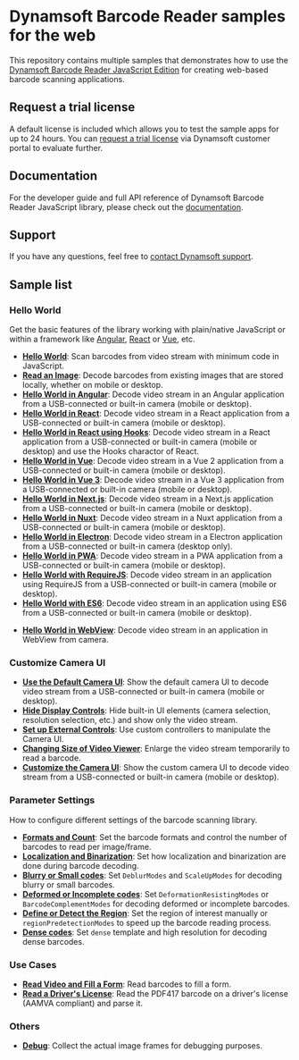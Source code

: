 # Dynamsoft Barcode Reader samples for the web

This repository contains multiple samples that demonstrates how to use the [Dynamsoft Barcode Reader JavaScript Edition](https://www.dynamsoft.com/barcode-reader/sdk-javascript/?utm_source=sampleReadme) for creating web-based barcode scanning applications.

## Request a trial license

A default license is included which allows you to test the sample apps for up to 24 hours. You can [request a trial license](https://www.dynamsoft.com/customer/license/trialLicense?product=dbr&package=js&utm_source=sampleReadme) via Dynamsoft customer portal to evaluate further.

## Documentation

For the developer guide and full API reference of Dynamsoft Barcode Reader JavaScript library, please check out the [documentation](https://www.dynamsoft.com/barcode-reader/programming/javascript/?ver=latest&utm_source=sampleReadme).

## Support

If you have any questions, feel free to [contact Dynamsoft support](https://www.dynamsoft.com/company/contact?utm_source=sampleReadme).

## Sample list

### Hello World

Get the basic features of the library working with plain/native JavaScript or within a framework like [Angular](https://angular.io/), [React](https://reactjs.org/) or [Vue](https://vuejs.org/), etc.

* [**Hello World**](https://demo.dynamsoft.com/samples/dbr/js/1.hello-world/1.hello-world.html?utm_source=sampleReadme): Scan barcodes from video stream with minimum code in JavaScript.
* [**Read an Image**](https://demo.dynamsoft.com/samples/dbr/js/1.hello-world/2.read-an-image.html?utm_source=sampleReadme): Decode barcodes from existing images that are stored locally, whether on mobile or desktop.
* [**Hello World in Angular**](https://demo.dynamsoft.com/samples/dbr/js/1.hello-world/3.read-video-angular/dist/hello-world/?utm_source=sampleReadme): Decode video stream in an Angular application from a USB-connected or built-in camera (mobile or desktop).
* [**Hello World in React**](https://demo.dynamsoft.com/samples/dbr/js/1.hello-world/4.read-video-react/build/?utm_source=sampleReadme): Decode video stream in a React application from a USB-connected or built-in camera (mobile or desktop).
* [**Hello World in React using Hooks**](https://demo.dynamsoft.com/samples/dbr/js/1.hello-world/13.read-video-react-hooks/build/?utm_source=sampleReadme): Decode video stream in a React application from a USB-connected or built-in camera (mobile or desktop) and use the Hooks charactor of React.
* [**Hello World in Vue**](https://demo.dynamsoft.com/samples/dbr/js/1.hello-world/5.read-video-vue/dist/?utm_source=sampleReadme): Decode video stream in a Vue 2 application from a USB-connected or built-in camera (mobile or desktop).
* [**Hello World in Vue 3**](https://demo.dynamsoft.com/samples/dbr/js/1.hello-world/6.read-video-vue3/dist/?utm_source=sampleReadme): Decode video stream in a Vue 3 application from a USB-connected or built-in camera (mobile or desktop).
* [**Hello World in Next.js**](https://www.dynamsoft.com/barcode-reader/programming/javascript/samples-demos/helloworld-nextjs.html?utm_source=sampleReadme): Decode video stream in a Next.js application from a USB-connected or built-in camera (mobile or desktop).
* [**Hello World in Nuxt**](https://www.dynamsoft.com/barcode-reader/programming/javascript/samples-demos/helloworld-nuxtjs.html?utm_source=sampleReadme): Decode video stream in a Nuxt application from a USB-connected or built-in camera (mobile or desktop).
* [**Hello World in Electron**](https://www.dynamsoft.com/barcode-reader/programming/javascript/samples-demos/helloworld-electron.html?utm_source=sampleReadme): Decode video stream in a Electron application from a USB-connected or built-in camera (desktop only).
* [**Hello World in PWA**](https://demo.dynamsoft.com/samples/dbr/js/1.hello-world/10.read-video-pwa/helloworld-pwa.html?utm_source=sampleReadme): Decode video stream in a PWA application from a USB-connected or built-in camera (mobile or desktop).
* [**Hello World with RequireJS**](https://demo.dynamsoft.com/samples/dbr/js/1.hello-world/11.read-video-requirejs.html?utm_source=sampleReadme): Decode video stream in an application using RequireJS from a USB-connected or built-in camera (mobile or desktop).
* [**Hello World with ES6**](https://demo.dynamsoft.com/samples/dbr/js/1.hello-world/12.read-video-es6.html?utm_source=sampleReadme): Decode video stream in an application using ES6 from a USB-connected or built-in camera (mobile or desktop).
<!-- TODO: update the link -->
* [**Hello World in WebView**](https://demo.dynamsoft.com/samples/dbr/js/1.hello-world/12.read-video-es6.html?utm_source=sampleReadme): Decode video stream in an application in WebView from camera. 
### Customize Camera UI

* [**Use the Default Camera UI**](https://demo.dynamsoft.com/samples/dbr/js/2.ui-tweaking/1.read-video-show-result.html?utm_source=sampleReadme): Show the default camera UI to decode video stream from a USB-connected or built-in camera (mobile or desktop).
* [**Hide Display Controls**](https://demo.dynamsoft.com/samples/dbr/js/2.ui-tweaking/2.read-video-no-extra-control.html?utm_source=sampleReadme): Hide built-in UI elements (camera selection, resolution selection, etc.) and show only the video stream.
* [**Set up External Controls**](https://demo.dynamsoft.com/samples/dbr/js/2.ui-tweaking/3.read-video-with-external-control.html?utm_source=sampleReadme): Use custom controllers to manipulate the Camera UI.
* [**Changing Size of Video Viewer**](https://demo.dynamsoft.com/samples/dbr/js/2.ui-tweaking/4.difference-video-size.html?utm_source=sampleReadme): Enlarge the video stream temporarily to read a barcode.
* [**Customize the Camera UI**](https://demo.dynamsoft.com/samples/dbr/js/2.ui-tweaking/5.read-video-with-custom-default-ui.html?utm_source=sampleReadme): Show the custom camera UI to decode video stream from a USB-connected or built-in camera (mobile or desktop).

### Parameter Settings

How to configure different settings of the barcode scanning library.

* [**Formats and Count**](https://demo.dynamsoft.com/samples/dbr/js/3.settings/1.barcodeFormats-expectedBarcodes.html?utm_source=sampleReadme): Set the barcode formats and control the number of barcodes to read per image/frame.
* [**Localization and Binarization**](https://demo.dynamsoft.com/samples/dbr/js/3.settings/2.localizationModes-binarizationModes.html?utm_source=sampleReadme): Set how localization and binarization are done during barcode decoding.
* [**Blurry or Small codes**](https://demo.dynamsoft.com/samples/dbr/js/3.settings/3.blurred-small-barcodes.html?utm_source=sampleReadme): Set `DeblurModes` and `ScaleUpModes` for decoding blurry or small barcodes.
* [**Deformed or Incomplete codes**](https://demo.dynamsoft.com/samples/dbr/js/3.settings/4.deformed-incomplete-barcodes.html?utm_source=sampleReadme): Set `DeformationResistingModes` or `BarcodeComplementModes` for decoding deformed or incomplete barcodes.
* [**Define or Detect the Region**](https://demo.dynamsoft.com/samples/dbr/js/3.settings/5.regionOfInterest-regionPredetection.html?utm_source=sampleReadme): Set the region of interest manually or `regionPredetectionModes` to speed up the barcode reading process.
* [**Dense codes**](https://demo.dynamsoft.com/samples/dbr/js/3.settings/6.dense-barcodes.html?utm_source=sampleReadme): Set `dense` template and high resolution for decoding dense barcodes.

### Use Cases

* [**Read Video and Fill a Form**](https://demo.dynamsoft.com/samples/dbr/js/4.use-case/1.fill-a-form-with-barcode-reading.html?utm_source=sampleReadme): Read barcodes to fill a form.
* [**Read a Driver's License**](https://demo.dynamsoft.com/samples/dbr/js/4.use-case/2.read-a-drivers-license.html?utm_source=sampleReadme): Read the PDF417 barcode on a driver's license (AAMVA compliant) and parse it.

### Others

* [**Debug**](https://www.dynamsoft.com/barcode-reader/programming/javascript/samples-demos/debug.html?utm_source=sampleReadme): Collect the actual image frames for debugging purposes.

